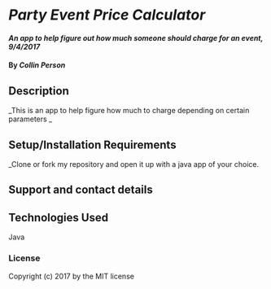 # _Party Event Price Calculator_

#### _An app to help figure out how much someone should charge for an event, 9/4/2017_

#### By _Collin Person_

## Description

_This is an app to help figure how much to charge depending on certain parameters _

## Setup/Installation Requirements

_Clone or fork my repository and open it up with a java app of your choice.



## Support and contact details

## Technologies Used

Java

### License

Copyright (c) 2017 by the MIT license
